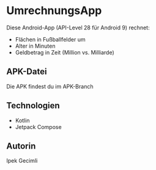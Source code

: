 # UmrechnungsApp

Diese Android-App (API-Level 28 für Android 9) rechnet:
- Flächen in Fußballfelder um
- Alter in Minuten
- Geldbetrag in Zeit (Million vs. Milliarde)

## APK-Datei
Die APK findest du im APK-Branch

## Technologien
- Kotlin
- Jetpack Compose

## Autorin
Ipek Gecimli
